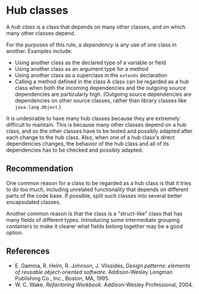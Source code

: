 # Hub classes
A *hub class* is a class that depends on many other classes, and on which many other classes depend.

For the purposes of this rule, a *dependency* is any use of one class in another. Examples include:

* Using another class as the declared type of a variable or field
* Using another class as an argument type for a method
* Using another class as a superclass in the `extends` declaration
* Calling a method defined in the class
A class can be regarded as a hub class when both the incoming dependencies and the outgoing source dependencies are particularly high. (Outgoing source dependencies are dependencies on other source classes, rather than library classes like `java.lang.Object`.)

It is undesirable to have many hub classes because they are extremely difficult to maintain. This is because many other classes depend on a hub class, and so the other classes have to be tested and possibly adapted after each change to the hub class. Also, when one of a hub class's direct dependencies changes, the behavior of the hub class and all of its dependencies has to be checked and possibly adapted.


## Recommendation
One common reason for a class to be regarded as a hub class is that it tries to do too much, including unrelated functionality that depends on different parts of the code base. If possible, split such classes into several better encapsulated classes.

Another common reason is that the class is a "struct-like" class that has many fields of different types. Introducing some intermediate grouping containers to make it clearer what fields belong together may be a good option.


## References
* E. Gamma, R. Helm, R. Johnson, J. Vlissides, *Design patterns: elements of reusable object-oriented software*. Addison-Wesley Longman Publishing Co., Inc., Boston, MA, 1995.
* W. C. Wake, *Refactoring Workbook*. Addison-Wesley Professional, 2004.

